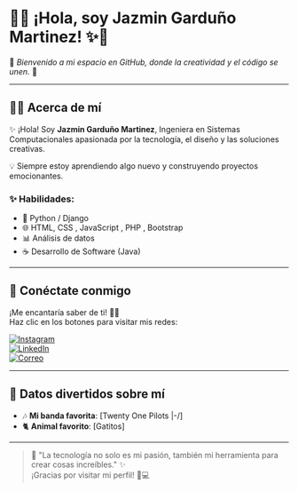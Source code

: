 # 🌸✨ ¡Hola, soy Jazmin Garduño Martinez! ✨🌸

🌟 *Bienvenido a mi espacio en GitHub, donde la creatividad y el código se unen.* 🌈

---

## 👩‍💻 **Acerca de mí**

✨ ¡Hola! Soy **Jazmin Garduño Martinez**, Ingeniera en Sistemas Computacionales apasionada por la tecnología, el diseño y las soluciones creativas.  

💡 Siempre estoy aprendiendo algo nuevo y construyendo proyectos emocionantes.  


### ✨ **Habilidades:**
- 🐍 Python / Django  
- 🌐 HTML, CSS , JavaScript , PHP , Bootstrap 
- 📊 Análisis de datos
- ☕ Desarrollo de Software (Java)

---

## 🌸 **Conéctate conmigo**

¡Me encantaría saber de ti! 🥰💌  
Haz clic en los botones para visitar mis redes:  

[![Instagram](https://img.shields.io/badge/Instagram-%23E4405F.svg?style=for-the-badge&logo=Instagram&logoColor=white)]([https://instagram.com/jazmin_arima_uwu])  
[![LinkedIn](https://img.shields.io/badge/LinkedIn-%230077B5.svg?style=for-the-badge&logo=LinkedIn&logoColor=white)](https://linkedin.com/in/jazmín-garduño-martinez-0b7871337)  
[![Correo](https://img.shields.io/badge/Email-%23D14836.svg?style=for-the-badge&logo=Gmail&logoColor=white)](mailto:gardunoyazmin26@gmail.com)

---

## 🌟 **Datos divertidos sobre mí**
- 🎶 **Mi banda favorita**: [Twenty One Pilots |-/]  
- 🐈 **Animal favorito**: [Gatitos]  
---

> 💖 "La tecnología no solo es mi pasión, también mi herramienta para crear cosas increíbles." ✨  
¡Gracias por visitar mi perfil! 🌸💻
